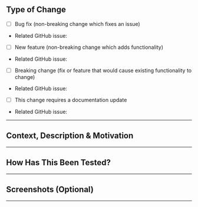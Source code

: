 <!--
Thanks for submitting a pull request :)

This project only accepts pull requests related to open issues.
If suggesting a new feature or change, please discuss it in an issue first.
If fixing a bug, there should be an issue describing it with steps to reproduce.

Please follow the template and fill in as much of the template as possible.
-->
## Type of Change
<!---
What type of changes does your code introduce? Please delete options that are not related. Place link(s) to related GitHub issue(s).
-->

- [ ] Bug fix (non-breaking change which fixes an issue)
 - Related GitHub issue:
- [ ] New feature (non-breaking change which adds functionality)
 - Related GitHub issue:
- [ ] Breaking change (fix or feature that would cause existing functionality to change)
 - Related GitHub issue:
- [ ] This change requires a documentation update
 - Related GitHub issue:
----
## Context, Description & Motivation
<!---
Why is this change required?
What problem does it solve?
What feature does it add?
Describe your change in detail.
-->



----
## How Has This Been Tested?
<!---
Please describe in detail how you tested your changes.
Include details of your testing environment, and the tests you ran to see how your change affects other areas of the code, etc.
-->



----
## Screenshots (Optional)



----